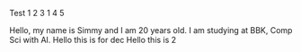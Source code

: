 Test 1 2 3
1  4 5



Hello, my name is Simmy and I am 20 years old.
I am studying at BBK, Comp Sci with AI.
Hello this is for dec
Hello this is 2